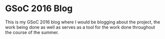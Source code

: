 # GSoC 2016 Blog

This is my GSoC 2016 blog where I would be blogging about the project, the work being done as well as serves as a tool for the work done throughout the course of the summer.


